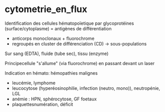 # cytometrie_en_flux



Identification des cellules hématopoïetique par glycoprotéines
(surface/cytoplasme) = antigènes de différentiation 

- anticorps monoclonaux + fluorochrome 
- regroupés en cluster de différenciation (CD) -> sous-populations 

Sur sang (EDTA), fluide (tube sec), tissu (enzyme) 

Principecellule "s'allume" (via fluorochrome) en passant devant un
laser 

Indication en hémato: hémopathies malignes 

- leucémie, lymphome 
- leucocytose (hyperéosinophilie, infection (neutro, mono)),
  neutropénie, LGL 
- anémie : HPN, sphérocytose, GF foetaux 
- plaquettesnumération, déficit 

